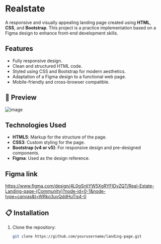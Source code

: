 # Realstate

A responsive and visually appealing landing page created using **HTML**, **CSS**, and **Bootstrap**. This project is a practice implementation based on a Figma design to enhance front-end development skills.

## Features

- Fully responsive design.
- Clean and structured HTML code.
- Styled using CSS and Bootstrap for modern aesthetics.
- Adaptation of a Figma design to a functional web page.
- Mobile-friendly and cross-browser compatible.

## 📸 Preview

![image](https://github.com/user-attachments/assets/4e33c4b4-a313-46c9-8dcb-2a6af80d74d3)



## Technologies Used

- **HTML5**: Markup for the structure of the page.
- **CSS3**: Custom styling for the page.
- **Bootstrap (v4 or v5)**: For responsive design and pre-designed components.
- **Figma**: Used as the design reference.


## Figma link
  https://www.figma.com/design/4L0gSnliYW5XgRYFIDvZQT/Real-Estate-Landing-page-(Community)?node-id=0-1&node-type=canvas&t=WRko3uvQddHuTis4-0

## 📋 Installation

1. Clone the repository:
   ```bash
   git clone https://github.com/yourusername/landing-page.git
